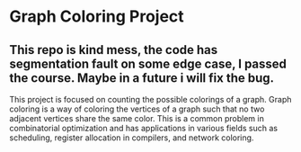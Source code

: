 # Graph Coloring Project

## This repo is kind mess, the code has segmentation fault on some edge case, I passed the course. Maybe in a future i will fix the bug.

This project is focused on counting the possible colorings of a graph. Graph coloring is a way of coloring the vertices of a graph such that no two adjacent vertices share the same color. This is a common problem in combinatorial optimization and has applications in various fields such as scheduling, register allocation in compilers, and network coloring.

